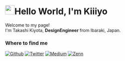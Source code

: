 <h1><img src="https://emojis.slackmojis.com/emojis/images/1643515397/14160/mario_wave.gif?1643515397" width="30"/>Hello World, I'm Kiiiyo</h1>

<p>Welcome to my page! </br> I'm Takashi Kiyota, <b>DesignEngineer</b> from Ibaraki, Japan.</p>

<h3>Where to find me</h3>

<p>
<a href="https://github.com/kiiiyo" target="_blank"><img alt="Github" src="https://img.shields.io/badge/GitHub-%2312100E.svg?&style=for-the-badge&logo=Github&logoColor=white" /></a>
<a href="https://twitter.com/kiiiyo" target="_blank"><img alt="Twitter" src="https://img.shields.io/badge/twitter-%231DA1F2.svg?&style=for-the-badge&logo=twitter&logoColor=white" /></a>
<a href="https://www.linkedin.com/in/kiyota-takashi-95609222b/" target="_blank"><img alt="Medium" src="https://img.shields.io/badge/linkdin-0a66c2.svg?&style=for-the-badge&logo=linkedin&logoColor=white" /></a>
<a href="https://zenn.dev/kiiiyo" target="_blank"><img alt="Zenn" src="https://img.shields.io/badge/Zenn-3EA8FF.svg?&style=for-the-badge&logo=Zenn&logoColor=white" /></a>
</p>
